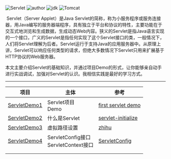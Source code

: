![Servlet](https://img.shields.io/badge/Servlet-3.0+-brightgreen.svg)     ![author](https://img.shields.io/badge/author-quhaichuan-orange.svg)     ![jdk](https://img.shields.io/badge/jdk->=1.8-blue.svg)  ![Tomcat](https://img.shields.io/badge/Tomcat-8+-blue.svg)

​    Servlet（Server Applet）是Java Servlet的简称，称为小服务程序或服务连接器，用Java编写的服务器端程序，具有独立于平台和协议的特性，主要功能在于交互式地浏览和生成数据，生成动态Web内容。
​    狭义的Servlet是指Java语言实现的一个接口，广义的Servlet是指任何实现了这个Servlet接口的类，一般情况下，人们将Servlet理解为后者。Servlet运行于支持Java的应用服务器中。从原理上讲，Servlet可以响应任何类型的请求，但绝大多数情况下Servlet只用来扩展基于HTTP协议的Web服务器。

​    本文主要介绍Servlet的基础知识，并通过项目Demo的形式，让你能够亲自动手进行实战调试，加强对Servlet的认识。我相信实践是最好的学习方式。

---

| 项目                                 | 主体                                    | 参考                                                         |
| ------------------------------------ | --------------------------------------- | ------------------------------------------------------------ |
| [ServletDemo1](Servlet/ServletDemo1) | Servlet项目<br/>Demo                    | [first servlet demo](http://c.biancheng.net/view/3985.html)  |
| [ServletDemo2](Servlet/ServletDemo2) | 什么是Servlet                           | [servlet-initialize](https://blog.csdn.net/cowboyclimber/article/details/79439001) |
| [ServletDemo3](Servlet/ServletDemo3) | 虚拟路径设置                            | [zhihu](https://www.zhihu.com/question/21416727)             |
| [ServletDemo4](Servlet/ServletDemo4) | ServletConfig接口<br>ServletContext接口 | [ServletConfig](https://blog.csdn.net/qq_36371449/article/details/80314024) |
|                                      |                                         |                                                              |
|                                      |                                         |                                                              |

